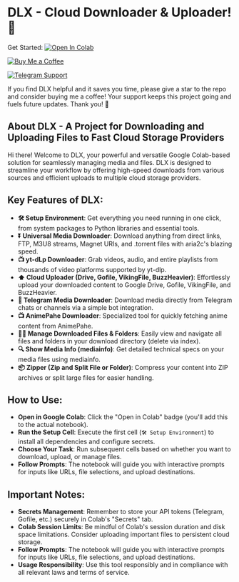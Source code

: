 # DLX - Cloud Downloader & Uploader! 🚀

Get Started:
<a href="https://colab.research.google.com/github/NotStark/dlx/blob/main/dlx.ipynb"><img src="https://colab.research.google.com/assets/colab-badge.svg" alt="Open In Colab"/></a>


<a href="https://www.buymeacoffee.com/NotStark"><img src="https://img.shields.io/badge/Buy%20Me%20a%20Coffee-FFDD00?style=for-the-badge&amp;logo=buy-me-a-coffee&amp;logoColor=black" alt="Buy Me a Coffee"><a/>


<a href="https://t.me/Supreme_Stark">
  <img src="https://img.shields.io/badge/Telegram-Support-2CA5E0?style=for-the-badge&logo=telegram&logoColor=white" alt="Telegram Support">
</a>

If you find DLX helpful and it saves you time, please give a star to the repo and consider buying me a coffee! Your support keeps this project going and fuels future updates. Thank you! 🙏



## About DLX - A Project for Downloading and Uploading Files to Fast Cloud Storage Providers
Hi there! Welcome to DLX, your powerful and versatile Google Colab-based solution for seamlessly managing media and files. DLX is designed to streamline your workflow by offering high-speed downloads from various sources and efficient uploads to multiple cloud storage providers.

## Key Features of DLX:
- **🛠️ Setup Environment**: Get everything you need running in one click, from system packages to Python libraries and essential tools.
- **⏬ Universal Media Downloader**: Download anything from direct links, FTP, M3U8 streams, Magnet URIs, and .torrent files with aria2c's blazing speed.
- **📺 yt-dLp Downloader**: Grab videos, audio, and entire playlists from thousands of video platforms supported by yt-dlp.
- **⬆️ Cloud Uploader (Drive, Gofile, VikingFile, BuzzHeavier)**: Effortlessly upload your downloaded content to Google Drive, Gofile, VikingFile, and BuzzHeavier.
- **📲 Telegram Media Downloader**: Download media directly from Telegram chats or channels via a simple bot integration.
- **📺 AnimePahe Downloader**: Specialized tool for quickly fetching anime content from AnimePahe.
- **📂🔄 Manage Downloaded Files & Folders**: Easily view and navigate all files and folders in your download directory (delete via index).
- **🔍 Show Media Info (mediainfo)**: Get detailed technical specs on your media files using mediainfo.
- **📦 Zipper (Zip and Split File or Folder)**: Compress your content into ZIP archives or split large files for easier handling.
  
## How to Use:
- **Open in Google Colab**: Click the "Open in Colab" badge (you'll add this to the actual notebook).
- **Run the Setup Cell**: Execute the first cell (`🛠️ Setup Environment`) to install all dependencies and configure secrets.
- **Choose Your Task**: Run subsequent cells based on whether you want to download, upload, or manage files.
- **Follow Prompts**: The notebook will guide you with interactive prompts for inputs like URLs, file selections, and upload destinations.

## Important Notes:
- **Secrets Management**: Remember to store your API tokens (Telegram, Gofile, etc.) securely in Colab's "Secrets" tab.
- **Colab Session Limits**: Be mindful of Colab's session duration and disk space limitations. Consider uploading important files to persistent cloud storage.
- **Follow Prompts**: The notebook will guide you with interactive prompts for inputs like URLs, file selections, and upload destinations.
- **Usage Responsibility**: Use this tool responsibly and in compliance with all relevant laws and terms of service.
